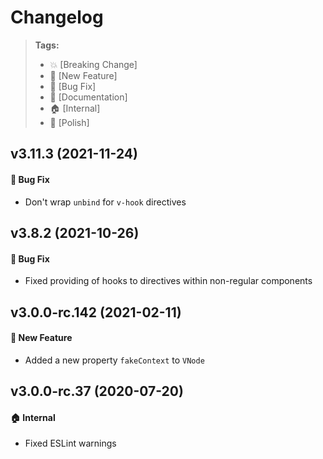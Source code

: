 Changelog
=========

> **Tags:**
> - :boom:       [Breaking Change]
> - :rocket:     [New Feature]
> - :bug:        [Bug Fix]
> - :memo:       [Documentation]
> - :house:      [Internal]
> - :nail_care:  [Polish]

## v3.11.3 (2021-11-24)

#### :bug: Bug Fix

* Don't wrap `unbind` for `v-hook` directives

## v3.8.2 (2021-10-26)

#### :bug: Bug Fix

* Fixed providing of hooks to directives within non-regular components

## v3.0.0-rc.142 (2021-02-11)

#### :rocket: New Feature

* Added a new property `fakeContext` to `VNode`

## v3.0.0-rc.37 (2020-07-20)

#### :house: Internal

* Fixed ESLint warnings
